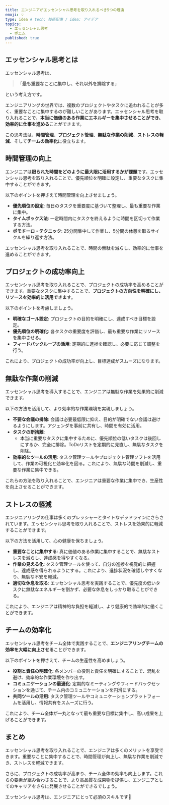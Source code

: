 ```yaml
---
title: エンジニアがエッセンシャル思考を取り入れるべき5つの理由
emoji: 💡
type: idea # tech: 技術記事 / idea: アイデア
topics: 
  - エッセンシャル思考
  - ポエム
published: true
---
```


## エッセンシャル思考とは
エッセンシャル思考は、
> 「**最も重要なことに集中し、それ以外を排除する**」

という考え方です。

エンジニアリングの世界では、複数のプロジェクトやタスクに追われることが多く、重要なことに集中するのが難しいことがあります。エッセンシャル思考を取り入れることで、**本当に価値のある作業にエネルギーを集中させることができ、効率的に仕事を進める**ことができます。

この思考法は、**時間管理**、**プロジェクト管理**、**無駄な作業の削減**、**ストレスの軽減**、そして**チームの効率化**に役立ちます。

## 時間管理の向上
エンジニアは**限られた時間をどのように最大限に活用するかが課題**です。エッセンシャル思考を取り入れることで、優先順位を明確に設定し、重要なタスクに集中することができます。

以下のポイントを押さえて時間管理を向上させましょう。
- **優先順位の設定**: 毎日のタスクを重要度に基づいて整理し、最も重要な作業に集中。
- **タイムボックス法**: 一定時間内にタスクを終えるように時間を区切って作業する方法。
- **ポモドーロ・テクニック**: 25分間集中して作業し、5分間の休憩を取るサイクルを繰り返す方法。

エッセンシャル思考を取り入れることで、時間の無駄を減らし、効率的に仕事を進めることができます。

## プロジェクトの成功率向上
エッセンシャル思考を取り入れることで、プロジェクトの成功率を高めることができます。重要なタスクに集中することで、**プロジェクトの方向性を明確にし、リソースを効率的に活用できます**。

以下のポイントを考慮しましょう。

- **明確なゴール設定**: プロジェクトの目的を明確にし、達成すべき目標を設定。
- **優先順位の明確化**: 各タスクの重要度を評価し、最も重要な作業にリソースを集中させる。
- **フィードバックループの活用**: 定期的に進捗を確認し、必要に応じて調整を行う。

これにより、プロジェクトの成功率が向上し、目標達成がスムーズになります。

## 無駄な作業の削減
エッセンシャル思考を導入することで、エンジニアは無駄な作業を効果的に削減できます。

以下の方法を活用して、より効率的な作業環境を実現しましょう。

- **不要な会議の排除**: 会議は必要最低限に抑え、目的が明確でない会議は避けるようにします。アジェンダを事前に共有し、時間を有効に活用。
- **タスクの断捨離**: 
  - 本当に重要なタスクに集中するために、優先順位の低いタスクは後回しにするか、完全に排除。ToDoリストを定期的に見直し、無駄なタスクを削除。
- **効率的なツールの活用**: タスク管理ツールやプロジェクト管理ソフトを活用して、作業の可視化と効率化を図る。これにより、無駄な時間を削減し、重要な作業に集中できる。

これらの方法を取り入れることで、エンジニアは重要な作業に集中でき、生産性を向上させることができます。

## ストレスの軽減
エンジニアリングの仕事は多くのプレッシャーとタイトなデッドラインにさらされています。エッセンシャル思考を取り入れることで、ストレスを効果的に軽減することができます。

以下の方法を活用して、心の健康を保ちましょう。

- **重要なことに集中する**: 真に価値のある作業に集中することで、無駄なストレスを減らし、達成感を得やすくなる。
- **作業の見える化**: タスク管理ツールを使って、自分の進捗を視覚的に把握し、達成感を得られるようにする。これにより、進捗状況を確認しやすくなり、無駄な不安を軽減。
- **適切な休息を取る**: エッセンシャル思考を実践することで、優先度の低いタスクに無駄なエネルギーを割かず、必要な休息をしっかり取ることができる。

これにより、エンジニアは精神的な負担を軽減し、より健康的で効率的に働くことができます。

## チームの効率化
エッセンシャル思考をチーム全体で実践することで、**エンジニアリングチームの効率を大幅に向上させる**ことができます。

以下のポイントを押さえて、チームの生産性を高めましょう。

- **役割と責任の明確化**: 各メンバーの役割と責任を明確にすることで、混乱を避け、効率的な作業環境を作り出す。
- **コミュニケーションの最適化**: 定期的なミーティングやフィードバックセッションを通じて、チーム内のコミュニケーションを円滑にする。
- **共同ツールの活用**: タスク管理ツールやコミュニケーションプラットフォームを活用し、情報共有をスムーズに行う。

これにより、チーム全体が一丸となって最も重要な目標に集中し、高い成果を上げることができます。

## まとめ
エッセンシャル思考を取り入れることで、エンジニアは多くのメリットを享受できます。重要なことに集中することで、時間管理が向上し、無駄な作業を削減でき、ストレスを軽減できます。

さらに、プロジェクトの成功率が高まり、チーム全体の効率も向上します。これらの要素が組み合わさることで、より高品質な成果物を提供し、エンジニアとしてのキャリアをさらに発展させることができるでしょう。

エッセンシャル思考は、エンジニアにとって必須のスキルです📝
